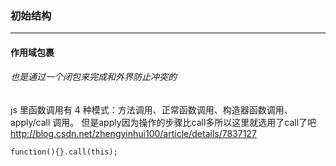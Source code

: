 ### 初始结构
***
#### 作用域包裹 
###### 也是通过一个闭包来完成和外界防止冲突的
js 里函数调用有 4 种模式：方法调用、正常函数调用、构造器函数调用、apply/call 调用。
但是apply因为操作的步骤比call多所以这里就选用了call了吧
http://blog.csdn.net/zhengyinhui100/article/details/7837127
```
function(){}.call(this);
```


